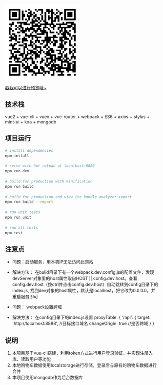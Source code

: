 
![预览图][1]


  [1]: src/assets/images/preview.jpg "预览图.jpg"
  
<a href="https://wwp123.github.io/shopping-yanxuan/dist/#/home" target="_blank">戳我可以进行预览哦~</a>

## 技术栈

vue2 + vue-cli + vuex + vue-router + webpack + ES6 + axios + stylus + mint-ui + koa + mongodb

## 项目运行

``` bash
# install dependencies
npm install

# serve with hot reload at localhost:8080
npm run dev

# build for production with minification
npm run build

# build for production and view the bundle analyzer report
npm run build --report

# run unit tests
npm run unit

# run all tests
npm test
```

## 注意点
* 问题：启动服务，用本机IP无法访问此网站
* 解决方法： 在bulid目录下有一个webpack.dev.config.js的配置文件，发现devServer对象里的host属性取自HOST || config.dev.host。查看config.dev.host（按ctrl并点击config.dev.host）自动跳转到config目录下的index.js, 找到dev对象的host属性，默认是localhost，把它改为0.0.0.0，并重启服务即可

* 问题： webpack设置跨域
* 解决方法： 在config目录下的index.js设置
proxyTable: {
      '/api': {
        target: 'http://localhost:8888', //目标接口域名
        changeOrigin: true //是否跨域
      }
    }

## 说明

1. 本项目基于vue-cli搭建，利用token方式进行用户登录验证，并实现注册入库、读取用户等功能
2. 本地购物车数据使用localstorage进行存储，登录后与原有的购物车数据进行合并 
3. 本项目使用mongodb作为后台数据库
